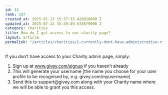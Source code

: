 ```yaml
---
id: 13
rank: 197
created_at: 2015-01-13 15:37:33.420818000 Z
updated_at: 2015-07-14 15:49:49.533679000 Z
category: charities
title: How do I get access to our charity page?
layout: article
permalink: "/articles/charities/i-currently-dont-have-administrative-rights-to-the-pages-i-wish-to-view-for-my-charity-page-how-can-i-gain-access-to-this/"
---
```

If you don’t have access to your Charity admin page, simply:

<ol>
  <li>
    Sign up at <a href="https://www.givey.com/signup">www.givey.com/signup</a> if you haven’t already
  </li>
  <li>
    This will generate your username [the name you choose for your user profile to be recognised by, e.g. givey.com/myusername]
  </li>
  <li>
    Send this to support@givey.com along with your Charity name where we will be able to grant you this access.
  </li>
</ol>
